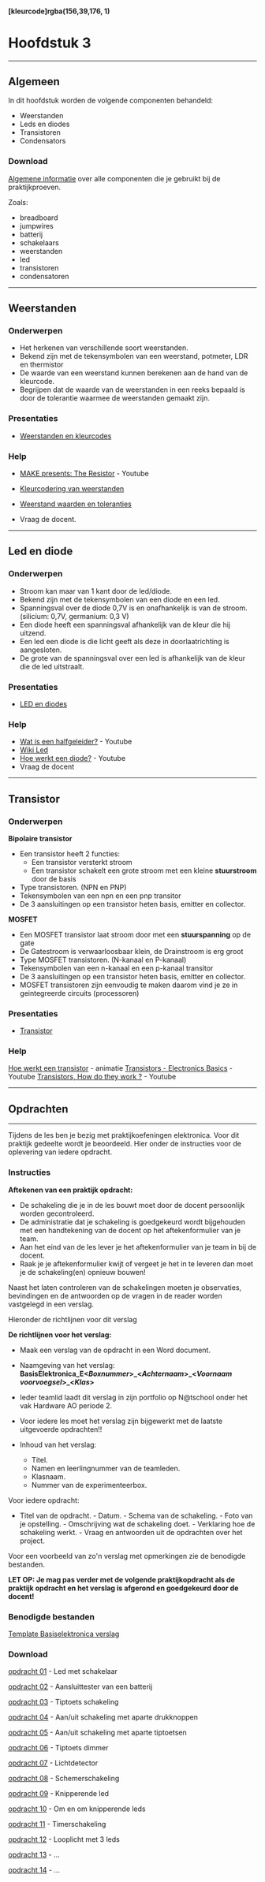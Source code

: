 #### [kleurcode]rgba(156,39,176, 1)

# Hoofdstuk 3

---
## Algemeen

In dit hoofdstuk worden de volgende componenten behandeld:
- Weerstanden
- Leds en diodes
- Transistoren
- Condensators


### Download

[Algemene informatie](https://elo.kw1c.nl/CMS/Studie/811%20ICT-Academie/811%20VakkenInhoud/%5BB.11%20HARa%5D%20Hardware%20AO/25187%20%C2%A0%20Applicatie-%20en%20mediaontwikkelaar/Periode%2002/Productie/02.%20Opdrachten/Projectenbasiselektronica_algemeen.pdf) 
over alle componenten die je gebruikt bij de praktijkproeven.

Zoals:
- breadboard
- jumpwires
- batterij
- schakelaars
- weerstanden
- led
- transistoren
- condensatoren

----
## Weerstanden

### Onderwerpen

* Het herkenen van verschillende soort weerstanden.
* Bekend zijn met de tekensymbolen van een weerstand, potmeter, LDR en thermistor
* De waarde van een weerstand kunnen berekenen aan de hand van de kleurcode.
* Begrijpen dat de waarde van de weerstanden in een reeks bepaald is door de tolerantie waarmee de weerstanden gemaakt zijn.

### Presentaties
- [Weerstanden en kleurcodes](https://elo.kw1c.nl/CMS/Studie/811%20ICT-Academie/811%20VakkenInhoud/%5BB.11%20HARa%5D%20Hardware%20AO/25187%20%C2%A0%20Applicatie-%20en%20mediaontwikkelaar/Periode%2002/Productie/01.%20Reader/HARa02.Presentatie.Weerstanden.pdf)

### Help
- [MAKE presents: The Resistor](https://www.youtube.com/watch?v=VPVoY1QROMg) - Youtube
- [Kleurcodering van weerstanden](https://www.weerstandcalculator.nl/)
- [Weerstand waarden en toleranties](http://www.logwell.com/tech/components/resistor_values.html)

- Vraag de docent.

----
## Led en diode

### Onderwerpen

* Stroom kan maar van 1 kant door de led/diode.
* Bekend zijn met de tekensymbolen van een diode en een led.
* Spanningsval over de diode 0,7V is en onafhankelijk is van de stroom. (silicium: 0,7V, germanium: 0,3 V)
* Een diode heeft een spanningsval afhankelijk van de kleur die hij uitzend.
* Een led een diode is die licht geeft als deze in doorlaatrichting is aangesloten.
* De grote van de spanningsval over een led is afhankelijk van de kleur die de led uitstraalt.

### Presentaties
- [LED en diodes](https://elo.kw1c.nl/CMS/Studie/811%20ICT-Academie/811%20VakkenInhoud/%5BB.11%20HARa%5D%20Hardware%20AO/25187%20%C2%A0%20Applicatie-%20en%20mediaontwikkelaar/Periode%2002/Productie/01.%20Reader/HARa03.Presentatie.Led.pdf)



### Help
- [Wat is een halfgeleider?](https://www.youtube.com/watch?v=gUmDVe6C-BU) - Youtube
- [Wiki Led](https://nl.wikipedia.org/wiki/Led)
- [Hoe werkt een diode?](https://www.youtube.com/watch?v=Coy-WRCfems) - Youtube
- Vraag de docent

----
## Transistor

### Onderwerpen
**Bipolaire transistor**
* Een transistor heeft 2 functies:
  * Een transistor versterkt stroom
  * Een transistor schakelt een grote stroom met een kleine **stuurstroom** door de basis
* Type transistoren. (NPN en PNP) 
* Tekensymbolen van een npn en een pnp transitor
* De 3 aansluitingen op een transistor heten basis, emitter en collector.

**MOSFET**
* Een MOSFET transistor laat stroom door met een **stuurspanning** op de gate
* De Gatestroom is verwaarloosbaar klein, de Drainstroom is erg groot
* Type MOSFET transistoren. (N-kanaal en P-kanaal) 
* Tekensymbolen van een n-kanaal en een p-kanaal transitor
* De 3 aansluitingen op een transistor heten basis, emitter en collector.
* MOSFET transistoren zijn eenvoudig te maken daarom vind je ze in geintegreerde circuits (processoren)

### Presentaties
- [Transistor](https://elo.kw1c.nl/CMS/Studie/811%20ICT-Academie/811%20VakkenInhoud/%5BB.11%20HARa%5D%20Hardware%20AO/25187%20%C2%A0%20Applicatie-%20en%20mediaontwikkelaar/Periode%2002/Productie/01.%20Reader/HARa04.Presentatie.Transistor.pdf)

### Help
[Hoe werkt een transistor](http://www.learnabout-electronics.org/Semiconductors/bjt_04.php) - animatie
[Transistors - Electronics Basics](https://www.youtube.com/watch?v=HqhE-8xXeCQ&index=22&list=PLYS_1w0FFIANdG78JyJu3tsumsXVIcXUB) - Youtube
[Transistors, How do they work ?](https://www.youtube.com/watch?v=7ukDKVHnac4) - Youtube

------

## Opdrachten
---
Tijdens de les ben je bezig met praktijkoefeningen elektronica. Voor dit praktijk gedeelte wordt je beoordeeld. Hier onder de instructies voor de oplevering van iedere opdracht.

### Instructies

**Aftekenen van een praktijk opdracht:**
- De schakeling die je in de les bouwt moet door de docent persoonlijk worden gecontroleerd.
- De administratie dat je schakeling is goedgekeurd wordt bijgehouden met een handtekening van de docent op het aftekenformulier van je team.
- Aan het eind van de les lever je het aftekenformulier van je team in bij de docent.
- Raak je je aftekenformulier kwijt of vergeet je het in te leveren dan moet je de schakeling(en) opnieuw bouwen!

Naast het laten controleren van de schakelingen moeten je observaties, bevindingen en de antwoorden op de vragen in de reader worden vastgelegd in een verslag.

Hieronder de richtlijnen voor dit verslag

**De richtlijnen voor het verslag:**
- Maak een verslag van de opdracht in een Word document.
- Naamgeving van het verslag: <strong>BasisElektronica\_E<*Boxnummer*>\_<*Achternaam*>\_<*Voornaam voorvoegsel*>\_<*Klas*> </strong>
- Ieder teamlid laadt dit verslag in zijn portfolio op N@tschool onder het vak Hardware AO periode 2.
- Voor iedere les moet het verslag zijn bijgewerkt met de laatste uitgevoerde opdrachten!!
- Inhoud van het verslag:

    - Titel.
    - Namen en leerlingnummer van de teamleden.
    - Klasnaam.
    - Nummer van de experimenteerbox.

Voor iedere opdracht:
 
   - Titel van de opdracht.
    - Datum.
    - Schema van de schakeling.
    - Foto van je opstelling.
    - Omschrijving wat de schakeling doet.
    - Verklaring hoe de schakeling werkt.
    - Vraag en antwoorden uit de opdrachten over het project.

Voor een voorbeeld van zo'n verslag met opmerkingen zie de benodigde bestanden.

<strong>LET OP: Je mag pas verder met de volgende praktijkopdracht als de praktijk opdracht en het verslag is afgerond en goedgekeurd door de docent!</strong>

### Benodigde bestanden
[Template Basiselektronica verslag ](https://elo.kw1c.nl/CMS/Studie/811%20ICT-Academie/811%20VakkenInhoud/%5BB.11%20HARa%5D%20Hardware%20AO/25187%20%C2%A0%20Applicatie-%20en%20mediaontwikkelaar/Periode%2002/Productie/02.%20Opdrachten/Projectenbasiselektronica_verslag_template.docx) 


### Download

[opdracht 01](https://elo.kw1c.nl/CMS/Studie/811%20ICT-Academie/811%20VakkenInhoud/%5BB.11%20HARa%5D%20Hardware%20AO/25187%20%C2%A0%20Applicatie-%20en%20mediaontwikkelaar/Periode%2002/Productie/02.%20Opdrachten/Projectenbasiselektronica_opdracht01.pdf) - Led met schakelaar

[opdracht 02](https://elo.kw1c.nl/CMS/Studie/811%20ICT-Academie/811%20VakkenInhoud/%5BB.11%20HARa%5D%20Hardware%20AO/25187%20%C2%A0%20Applicatie-%20en%20mediaontwikkelaar/Periode%2002/Productie/02.%20Opdrachten/Projectenbasiselektronica_opdracht02.pdf) - Aansluittester van een batterij

[opdracht 03](https://elo.kw1c.nl/CMS/Studie/811%20ICT-Academie/811%20VakkenInhoud/%5BB.11%20HARa%5D%20Hardware%20AO/25187%20%C2%A0%20Applicatie-%20en%20mediaontwikkelaar/Periode%2002/Productie/02.%20Opdrachten/Projectenbasiselektronica_opdracht03.pdf) - Tiptoets schakeling

[opdracht 04](https://elo.kw1c.nl/CMS/Studie/811%20ICT-Academie/811%20VakkenInhoud/%5BB.11%20HARa%5D%20Hardware%20AO/25187%20%C2%A0%20Applicatie-%20en%20mediaontwikkelaar/Periode%2002/Productie/02.%20Opdrachten/Projectenbasiselektronica_opdracht04.pdf) - Aan/uit schakeling met aparte drukknoppen

[opdracht 05](https://elo.kw1c.nl/CMS/Studie/811%20ICT-Academie/811%20VakkenInhoud/%5BB.11%20HARa%5D%20Hardware%20AO/25187%20%C2%A0%20Applicatie-%20en%20mediaontwikkelaar/Periode%2002/Productie/02.%20Opdrachten/Projectenbasiselektronica_opdracht05.pdf) - Aan/uit schakeling met aparte tiptoetsen

[opdracht 06](https://elo.kw1c.nl/CMS/Studie/811%20ICT-Academie/811%20VakkenInhoud/%5BB.11%20HARa%5D%20Hardware%20AO/25187%20%C2%A0%20Applicatie-%20en%20mediaontwikkelaar/Periode%2002/Productie/02.%20Opdrachten/Projectenbasiselektronica_opdracht06.pdf) - Tiptoets dimmer

[opdracht 07](https://elo.kw1c.nl/CMS/Studie/811%20ICT-Academie/811%20VakkenInhoud/%5BB.11%20HARa%5D%20Hardware%20AO/25187%20%C2%A0%20Applicatie-%20en%20mediaontwikkelaar/Periode%2002/Productie/02.%20Opdrachten/Projectenbasiselektronica_opdracht07.pdf) - Lichtdetector

[opdracht 08](https://elo.kw1c.nl/CMS/Studie/811%20ICT-Academie/811%20VakkenInhoud/%5BB.11%20HARa%5D%20Hardware%20AO/25187%20%C2%A0%20Applicatie-%20en%20mediaontwikkelaar/Periode%2002/Productie/02.%20Opdrachten/Projectenbasiselektronica_opdracht08.pdf) - Schemerschakeling

[opdracht 09](https://elo.kw1c.nl/CMS/Studie/811%20ICT-Academie/811%20VakkenInhoud/%5BB.11%20HARa%5D%20Hardware%20AO/25187%20%C2%A0%20Applicatie-%20en%20mediaontwikkelaar/Periode%2002/Productie/02.%20Opdrachten/Projectenbasiselektronica_opdracht09.pdf) - Knipperende led

[opdracht 10](https://elo.kw1c.nl/CMS/Studie/811%20ICT-Academie/811%20VakkenInhoud/%5BB.11%20HARa%5D%20Hardware%20AO/25187%20%C2%A0%20Applicatie-%20en%20mediaontwikkelaar/Periode%2002/Productie/02.%20Opdrachten/Projectenbasiselektronica_opdracht10.pdf) - Om en om knipperende leds

[opdracht 11](https://elo.kw1c.nl/CMS/Studie/811%20ICT-Academie/811%20VakkenInhoud/%5BB.11%20HARa%5D%20Hardware%20AO/25187%20%C2%A0%20Applicatie-%20en%20mediaontwikkelaar/Periode%2002/Productie/02.%20Opdrachten/Projectenbasiselektronica_opdracht11.pdf) - Timerschakeling

[opdracht 12](https://elo.kw1c.nl/CMS/Studie/811%20ICT-Academie/811%20VakkenInhoud/%5BB.11%20HARa%5D%20Hardware%20AO/25187%20%C2%A0%20Applicatie-%20en%20mediaontwikkelaar/Periode%2002/Productie/02.%20Opdrachten/Projectenbasiselektronica_opdracht12.pdf) - Looplicht met 3 leds

[opdracht 13](https://elo.kw1c.nl/CMS/Studie/811%20ICT-Academie/811%20VakkenInhoud/%5BB.11%20HARa%5D%20Hardware%20AO/25187%20%C2%A0%20Applicatie-%20en%20mediaontwikkelaar/Periode%2002/Productie/02.%20Opdrachten/Projectenbasiselektronica_opdracht13.pdf) - ...

[opdracht 14](https://elo.kw1c.nl/CMS/Studie/811%20ICT-Academie/811%20VakkenInhoud/%5BB.11%20HARa%5D%20Hardware%20AO/25187%20%C2%A0%20Applicatie-%20en%20mediaontwikkelaar/Periode%2002/Productie/02.%20Opdrachten/Projectenbasiselektronica_opdracht14.pdf) - ...

